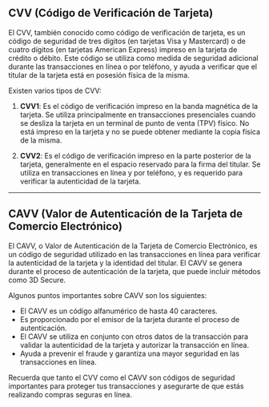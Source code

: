 ## CVV (Código de Verificación de Tarjeta)

El CVV, también conocido como código de verificación de tarjeta, es un código de seguridad de tres dígitos (en tarjetas Visa y Mastercard) o de cuatro dígitos (en tarjetas American Express) impreso en la tarjeta de crédito o débito. Este código se utiliza como medida de seguridad adicional durante las transacciones en línea o por teléfono, y ayuda a verificar que el titular de la tarjeta está en posesión física de la misma.

Existen varios tipos de CVV:

1. **CVV1**: Es el código de verificación impreso en la banda magnética de la tarjeta. Se utiliza principalmente en transacciones presenciales cuando se desliza la tarjeta en un terminal de punto de venta (TPV) físico. No está impreso en la tarjeta y no se puede obtener mediante la copia física de la misma.

2. **CVV2**: Es el código de verificación impreso en la parte posterior de la tarjeta, generalmente en el espacio reservado para la firma del titular. Se utiliza en transacciones en línea y por teléfono, y es requerido para verificar la autenticidad de la tarjeta.

---

## CAVV (Valor de Autenticación de la Tarjeta de Comercio Electrónico)

El CAVV, o Valor de Autenticación de la Tarjeta de Comercio Electrónico, es un código de seguridad utilizado en las transacciones en línea para verificar la autenticidad de la tarjeta y la identidad del titular. El CAVV se genera durante el proceso de autenticación de la tarjeta, que puede incluir métodos como 3D Secure.

Algunos puntos importantes sobre CAVV son los siguientes:

- El CAVV es un código alfanumérico de hasta 40 caracteres.
- Es proporcionado por el emisor de la tarjeta durante el proceso de autenticación.
- El CAVV se utiliza en conjunto con otros datos de la transacción para validar la autenticidad de la tarjeta y autorizar la transacción en línea.
- Ayuda a prevenir el fraude y garantiza una mayor seguridad en las transacciones en línea.

Recuerda que tanto el CVV como el CAVV son códigos de seguridad importantes para proteger tus transacciones y asegurarte de que estás realizando compras seguras en línea.
